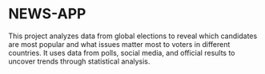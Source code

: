 # NEWS-APP
 This project analyzes data from global elections to reveal which candidates are most popular and what issues matter most to voters in different countries.  It uses data from polls, social media, and official results to uncover trends through statistical analysis.
